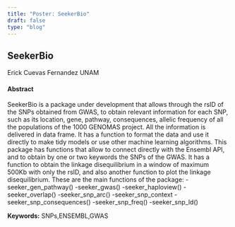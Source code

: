 ```yaml
---
title: "Poster: SeekerBio"
draft: false
type: "blog"
---
```


## SeekerBio
Erick Cuevas Fernandez
UNAM
#### Abstract

SeekerBio is a package under development that allows through the rsID of the SNPs obtained from GWAS, to obtain relevant information for each SNP, such as its location, gene, pathway, consequences, allelic frequency of all the populations of the 1000 GENOMAS project. All the information is delivered in data frame. It has a function to format the data and use it directly to make tidy models or use other machine learning algorithms. This package has functions that allow to connect directly with the Ensembl API, and to obtain by one or two keywords the SNPs of the GWAS.
It has a function to obtain the linkage disequilibrium in a window of maximum 500Kb with only the rsID, and also another function to plot the linkage disequilibrium. 
These are the main functions of the package:
-seeker_gen_pathway()
-seeker_gwas()
-seeker_haploview()
-seeker_overlap()
-seeker_snp_arc()
-seeker_snp_context
-seeker_snp_consequences()
-seeker_snp_freq()
-seeker_snp_ld()


**Keywords:** SNPs,ENSEMBL,GWAS
